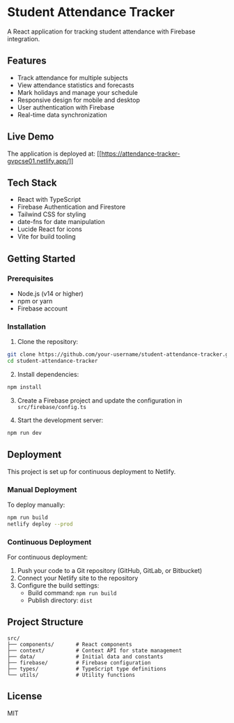 # Student Attendance Tracker

A React application for tracking student attendance with Firebase integration.

## Features

- Track attendance for multiple subjects
- View attendance statistics and forecasts
- Mark holidays and manage your schedule
- Responsive design for mobile and desktop
- User authentication with Firebase
- Real-time data synchronization

## Live Demo

The application is deployed at: [[https://attendance-tracker-gvpcse01.netlify.app/]]

## Tech Stack

- React with TypeScript
- Firebase Authentication and Firestore
- Tailwind CSS for styling
- date-fns for date manipulation
- Lucide React for icons
- Vite for build tooling

## Getting Started

### Prerequisites

- Node.js (v14 or higher)
- npm or yarn
- Firebase account

### Installation

1. Clone the repository:
```bash
git clone https://github.com/your-username/student-attendance-tracker.git
cd student-attendance-tracker
```

2. Install dependencies:
```bash
npm install
```

3. Create a Firebase project and update the configuration in `src/firebase/config.ts`

4. Start the development server:
```bash
npm run dev
```

## Deployment

This project is set up for continuous deployment to Netlify.

### Manual Deployment

To deploy manually:

```bash
npm run build
netlify deploy --prod
```

### Continuous Deployment

For continuous deployment:

1. Push your code to a Git repository (GitHub, GitLab, or Bitbucket)
2. Connect your Netlify site to the repository
3. Configure the build settings:
   - Build command: `npm run build`
   - Publish directory: `dist`

## Project Structure

```
src/
├── components/       # React components
├── context/          # Context API for state management
├── data/             # Initial data and constants
├── firebase/         # Firebase configuration
├── types/            # TypeScript type definitions
└── utils/            # Utility functions
```

## License

MIT

